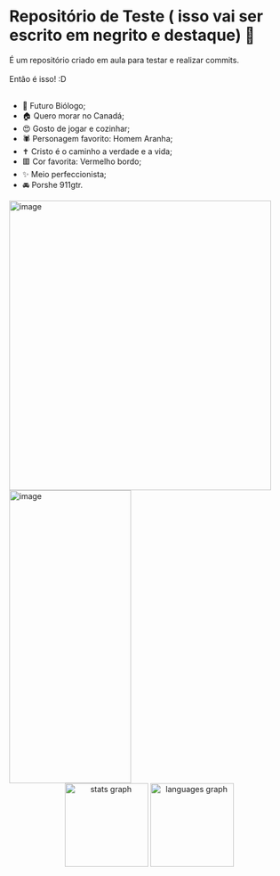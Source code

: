 # Repositório de Teste ( isso vai ser escrito em negrito e destaque) 👋
 É um repositório criado em aula para testar e realizar commits.<br><br>
Então é isso! :D<br><br>

- 🌱 Futuro Biólogo;
- 🏠 Quero morar no Canadá;
- 😍 Gosto de jogar e cozinhar;
- 🕷️ Personagem favorito: Homem Aranha;
- ✝️ Cristo é o caminho a verdade e a vida;
- 🟥 Cor favorita: Vermelho bordo;
- ✨ Meio perfeccionista;
- 🚘 Porshe 911gtr.

<img width="471" height="520" alt="image" src="https://github.com/user-attachments/assets/1293c4fe-c439-46af-b54b-9fde44bcb4b8" />
<img width="219" height="526" alt="image" src="https://github.com/user-attachments/assets/69172d5a-6ef4-4fdf-961f-b3c5acc932a0" />


<div align="center">
  <img src="https://github-readme-stats.vercel.app/api?username=maurodesouza&hide_title=false&hide_rank=false&show_icons=true&include_all_commits=true&count_private=true&disable_animations=false&theme=dracula&locale=en&hide_border=false" height="150" alt="stats graph"  />
  <img src="https://github-readme-stats.vercel.app/api/top-langs?username=maurodesouza&locale=en&hide_title=false&layout=compact&card_width=320&langs_count=5&theme=dracula&hide_border=false" height="150" alt="languages graph"  />
</div>



